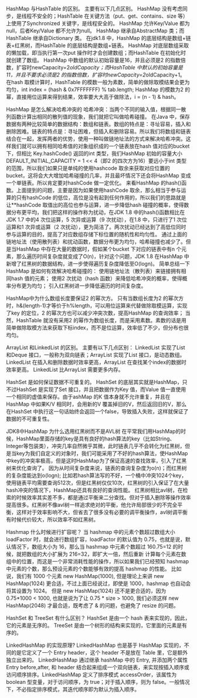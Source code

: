 HashMap 与HashTable 的区别。
主要有以下几点区别。
HashMap 没有考虑同步，是线程不安全的；HashTable 在关键方法（put、get、contains、size 等）上使用了Synchronized 关键字，是线程安全的。
HashMap 允许Key/Value 都为null，后者Key/Value 都不允许为null。
HashMap 继承自AbstractMap 类；而HashTable 继承自Dictionary 类。
在jdk1.8 中，HashMap 的底层结构是数组+链表+红黑树，而HashTable 的底层结构是数组+链表。
HashMap 对底层数组采取的懒加载，即当执行第一次put 操作时才会创建数组；而HashTable 在初始化时就创建了数组。
HashMap 中数组的默认初始容量是16，并且必须是2 的指数倍数，扩容时newCapacity=2*oldCapacity；而HashTable 中默认的初始容量是11，并且不要求必须是2 的指数倍数，扩容时newCapacity=2*oldCapacity+1。
在hash 取模计算时，HashTable 的模数一般为素数，简单的做除取模结果会更为均匀，int index = (hash & 0x7FFFFFFF) % tab.length;
HashMap 的模数为2 的幂，直接用位运算来得到结果，效率要大大高于做除法，i = (n - 1) & hash。

HashMap 是怎么解决哈希冲突的
哈希冲突：当两个不同的输入值，根据同一散列函数计算出相同的散列值的现象，我们就把它叫做哈希碰撞。
在Java 中，保存数据有两种比较简单的数据结构：数组和链表。数组的特点是：寻址容易，插入和删除困难。链表的特点是：寻址困难，但插入和删除容易。所以我们将数组和链表结合在一起，发挥两者的优势，使用一种叫做链地址法的方式来解决哈希冲突。这样我们就可以拥有相同哈希值的对象组织成的一个链表放在hash 值对应的bucket 下，但相比
Key.hashCode()
返回的int 类型，我们HashMap 初始的容量大小DEFAULT_INITIAL_CAPACITY = 1 << 4（即2 的四次方为16）要远小于int 类型的范围，所以我们如果只是单纯的使用hashcode 取余来获取对应位置的bucket，这将会大大增加哈希碰撞的几率，并且最坏情况下还会将HashMap 变成一个单链表。所以肯定要对hashCode 做一定优化。
来看HashMap 的hash()函数。上面提到的问题，主要是因为如果使用hashCode 取余，那么相当于参与运算的只有hashCode 的低位，高位是没有起到任何作用的，所以我们的思路就是让**hashCode 取值出的高位也参与运算，进一步降低hash 碰撞的概率，使得数据分布更平均，我们把这样的操作称为扰动，在JDK 1.8 中的hash()函数相比在JDK 1.7 中的4 次位运算，5 次异或运算（9 次扰动），在1.8 中，只进行了1 次位运算和1 次异或运算（2 次扰动），更为简洁了。两次扰动已经达到了高低位同时参与运算的目的，提高了对应数组存储下标位置的随机性和均匀性。
通过上面的链地址法（使用散列表）和扰动函数，数据分布更为均匀，哈希碰撞也减少了。但是当HashMap 中存在大量的数据时，假如某个bucket 下对应的链表中有n 个元素，那么遍历时间复杂度就变成了O(n)，针对这个问题，JDK 1.8 在HashMap 中新增了红黑树的数据结构，进一步使得遍历复杂度降低至O(logn)。
简单总结一下HashMap 是如何有效解决哈希碰撞的：
使用链地址法（散列表）来链接拥有相同hash 值的元素；
使用2 次扰动（hash 函数）来降低哈希冲突的概率，使得概率分布更为均匀；
引入红黑树进一步降低遍历的时间复杂度。

HashMap中为什么数组长度要保证2 的幂次方。
只有当数组长度为2 的幂次方时，h&(length-1)才等价于h%length，可以用位运算来代替做除取模运算，实现了key 的定位，2 的幂次方也可以减少冲突次数，提高HashMap 的查询效率；
当然，HashTable 就没有采用2 的幂作为数组长度，而是采用素数。素数的话是用简单做除取模方法来获取下标index，而不是位运算，效率低了不少，但分布也很均匀。

ArrayList 和LinkedList 的区别。
主要有以下几点区别：
LinkedList 实现了List 和Deque 接口，一般称为双向链表；ArrayList 实现了List 接口，是动态数组。
LinkedList 在插入和删除数据时效率更高，ArrayList 在查找某个index的数据时效率更高。
LinkedList 比ArrayList 需要更多内存。

HashSet 是如何保证数据不可重复的。
HashSet 的底层其实就是HashMap，只不过HashSet 是实现了Set 接口，并且把数据作为Key 值，而Value 值一直使用一个相同的虚值来保存。由于ashMap 的K 值本身就不允许重复，并且在HashMap 中如果K/V 相同时，会用新的V 覆盖掉旧的V，然后返回旧的V，那么在HashSet 中执行这一句话始终会返回一个false，导致插入失败，这样就保证了数据的不可重复性。

JDK8中HashMap 为什么选用红黑树而不是AVL树
在平常我们用HashMap的时候，HashMap里面存储的key是具有良好的hash算法的key（比如String、Integer等包装类），冲突几率自然微乎其微，此时链表几乎不会转化为红黑树，但是当key为我们自定义的对象时，我们可能采用了不好的hash算法，使HashMap中key的冲突率极高，但是这时HashMap为了保证高速的查找效率，引入了红黑树来优化查询了。
因为从时间复杂度来说，链表的查询复杂度为o(n)；而红黑树的复杂度能达到o(logn); 比如若hash算法写的不好，一个桶中冲突1024个key，使用链表平均需要查询512次，但是红黑树仅仅10次，红黑树的引入保证了在大量hash冲突的情况下，HashMap还具有良好的查询性能。
红黑树相比avl树，在检索的时候效率其实差不多，都是通过平衡来二分查找。但对于插入删除等操作效率提高很多。红黑树不像avl树一样追求绝对的平衡，他允许局部很少的不完全平衡，这样对于效率影响不大，但省去了很多没有必要的调平衡操作，avl树调平衡有时候代价较大，所以效率不如红黑树。

Hashmap 什么时候进行扩容呢？
当 hashmap 中的元素个数超过数组大小 loadFactor 时，就会进行数组扩容，loadFactor 的默认值为 0.75，也就是说，默认情况下，数组大小为 16，那么当 hashmap 中元素个数超过 160.75=12 的时候，就把数组的大小扩展为 216=32，即扩大一倍，然后重新
计算每个元素在数组中的位置，而这是一个非常消耗性能的操作，所以如果我们已经预知
hashmap 中元素的个数，那么预设元素的个数能够有效的提高 hashmap 的性能。
比如说，我们有 1000 个元素 new HashMap(1000), 但是理论上来讲 new HashMap(1024) 更合适，不过上面已经说过，即使是 1000，hashmap 也自动会将其设置为 1024。 但是 new HashMap(1024) 还不是更合适的，因为 0.75*1000 < 1000, 也就是说为了让 0.75 * size > 1000, 我们必须这样 new HashMap(2048) 才最合适，既考虑了 & 的问题，也避免了 resize 的问题。

HashSet 和 TreeSet 有什么区别？
HashSet 是由一个 hash 表来实现的，因此，它的元素是无序的。
TreeSet 是由一个树形的结构来实现的，它里面的元素是有序的。

LinkedHashMap 的实现原理?
LinkedHashMap 也是基于 HashMap 实现的，不同的是它定义了一个 Entry header，这个 header 不是放在 Table 里，它是额外独立出来的。
LinkedHashMap 通过继承 hashMap 中的 Entry, 并添加两个属性 Entry before,after, 和 header 结合起来组成一个双向链表，来实现按插入顺序或访问顺序排序。LinkedHashMap 定义了排序模式 accessOrder，该属性为 boolean 型变量，对于访问顺序，为 true；对于插入顺序，则为 false。一般情况下，不必指定排序模式，其迭代顺序即为默认为插入顺序。


